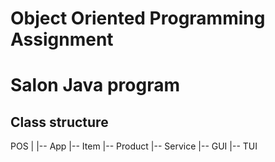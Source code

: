 # Object Oriented Programming Assignment
# Salon Java program


## Class structure

POS
|
|-- App
     |-- Item
           |-- Product
           |-- Service
     |-- GUI
     |-- TUI

